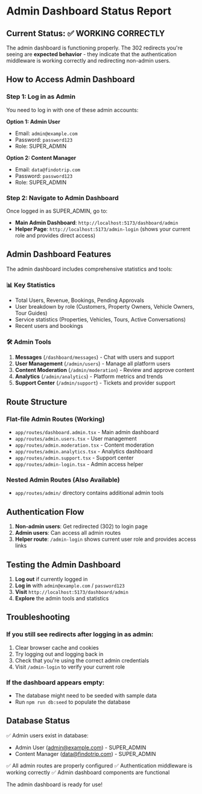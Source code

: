 # Admin Dashboard Status Report

## Current Status: ✅ WORKING CORRECTLY

The admin dashboard is functioning properly. The 302 redirects you're seeing are **expected behavior** - they indicate that the authentication middleware is working correctly and redirecting non-admin users.

## How to Access Admin Dashboard

### Step 1: Log in as Admin
You need to log in with one of these admin accounts:

**Option 1: Admin User**
- Email: `admin@example.com`
- Password: `password123`
- Role: SUPER_ADMIN

**Option 2: Content Manager**
- Email: `data@findotrip.com`
- Password: `password123`
- Role: SUPER_ADMIN

### Step 2: Navigate to Admin Dashboard
Once logged in as SUPER_ADMIN, go to:
- **Main Admin Dashboard**: `http://localhost:5173/dashboard/admin`
- **Helper Page**: `http://localhost:5173/admin-login` (shows your current role and provides direct access)

## Admin Dashboard Features

The admin dashboard includes comprehensive statistics and tools:

### 📊 Key Statistics
- Total Users, Revenue, Bookings, Pending Approvals
- User breakdown by role (Customers, Property Owners, Vehicle Owners, Tour Guides)
- Service statistics (Properties, Vehicles, Tours, Active Conversations)
- Recent users and bookings

### 🛠️ Admin Tools
1. **Messages** (`/dashboard/messages`) - Chat with users and support
2. **User Management** (`/admin/users`) - Manage all platform users
3. **Content Moderation** (`/admin/moderation`) - Review and approve content
4. **Analytics** (`/admin/analytics`) - Platform metrics and trends
5. **Support Center** (`/admin/support`) - Tickets and provider support

## Route Structure

### Flat-file Admin Routes (Working)
- `app/routes/dashboard.admin.tsx` - Main admin dashboard
- `app/routes/admin.users.tsx` - User management
- `app/routes/admin.moderation.tsx` - Content moderation
- `app/routes/admin.analytics.tsx` - Analytics dashboard
- `app/routes/admin.support.tsx` - Support center
- `app/routes/admin-login.tsx` - Admin access helper

### Nested Admin Routes (Also Available)
- `app/routes/admin/` directory contains additional admin tools

## Authentication Flow

1. **Non-admin users**: Get redirected (302) to login page
2. **Admin users**: Can access all admin routes
3. **Helper route**: `/admin-login` shows current user role and provides access links

## Testing the Admin Dashboard

1. **Log out** if currently logged in
2. **Log in** with `admin@example.com` / `password123`
3. **Visit** `http://localhost:5173/dashboard/admin`
4. **Explore** the admin tools and statistics

## Troubleshooting

### If you still see redirects after logging in as admin:
1. Clear browser cache and cookies
2. Try logging out and logging back in
3. Check that you're using the correct admin credentials
4. Visit `/admin-login` to verify your current role

### If the dashboard appears empty:
- The database might need to be seeded with sample data
- Run `npm run db:seed` to populate the database

## Database Status

✅ Admin users exist in database:
- Admin User (admin@example.com) - SUPER_ADMIN
- Content Manager (data@findotrip.com) - SUPER_ADMIN

✅ All admin routes are properly configured
✅ Authentication middleware is working correctly
✅ Admin dashboard components are functional

The admin dashboard is ready for use!
